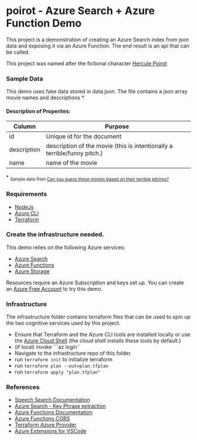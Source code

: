 # poirot - Azure Search + Azure Function Demo

This project is a demonstration of creating an Azure Search index from json data and exposing it via an Azure Function. The end result is an api that can be called.

This project was named after the fictional character [Hercule Poirot](https://en.wikipedia.org/wiki/Hercule_Poirot)

### Sample Data
This demo uses fake data stored in data.json. The file contains a json array movie names and descriptions *.

#### Description of Properites:
|Column              | Purpose                                                                            |
|--------------------|------------------------------------------------------------------------------------|
| id                 | Unique id for the document                                                         |
| description        | description of the movie (this is intentionally a terrible/funny pitch.)           |
| name               | name of the movie                                                                  |

\* <sub>Sample data from [Can you guess these movies based on their terrible pitches?](https://www.abc.net.au/news/2017-02-20/can-you-guess-these-movies-based-on-bad-pitches/8277862)</sub>

### Requirements
* [NodeJs](https://nodejs.org/en/)
* [Azure CLI](https://docs.microsoft.com/en-us/cli/azure/install-azure-cli?view=azure-cli-latest)
* [Terraform](https://www.terraform.io/downloads.html) 

### Create the infrastructure needed.
This demo relies on the following Azure services:

* [Azure Search](https://docs.microsoft.com/en-us/azure/search/) 
* [Azure Functions](https://docs.microsoft.com/en-us/azure/azure-functions/)
* [Azure Storage](https://docs.microsoft.com/en-us/azure/storage/)

Resources require an Azure Subscription and keys set up. You can create an [Azure Free Account](https://azure.microsoft.com/en-us/free/) to try this demo.

### Infrastructure
The infrastructure folder contains terraform files that can be used to spin up the two cognitive services used by this project. 

* Ensure that Terraform and the Azure CLI tools are installed locally or use the [Azure Cloud Shell](https://shell.azure.com) (the cloud shell installs these tools by default.)
* (if local) invoke ```az login``
* Navigate to the infrastructure repo of this folder.
* run ``` terraform init ``` to initialize terraform 
* run ``` terraform plan --out=plan.tfplan ``` 
* run ``` terraform apply "plan.tfplan" ```


### References

* [Speech Search Documentation](https://docs.microsoft.com/en-us/azure/search/)
* [Azure Search - Key Phrase extraction](https://docs.microsoft.com/en-us/azure/search/cognitive-search-skill-keyphrases)
* [Azure Functions Documentation](https://docs.microsoft.com/en-us/azure/azure-functions/)
* [Azure Functions CORS](https://docs.microsoft.com/en-us/azure/azure-functions/functions-how-to-use-azure-function-app-settings#cors)
* [Terraform Azure Provider](https://www.terraform.io/docs/providers/azurerm/index.html)
* [Azure Extensions for VSCode](https://code.visualstudio.com/docs/azure/extensions)


